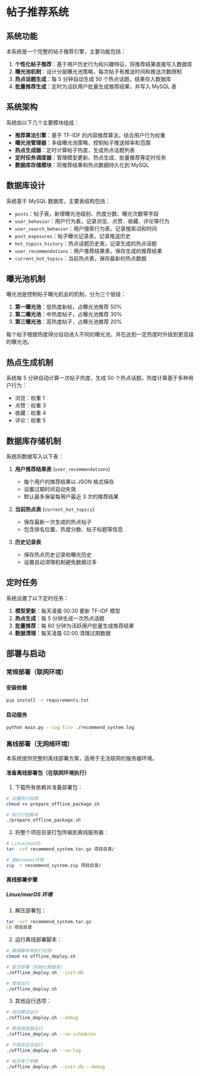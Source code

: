 # 帖子推荐系统

## 系统功能

本系统是一个完整的帖子推荐引擎，主要功能包括：

1. **个性化帖子推荐**：基于用户历史行为和兴趣特征，将推荐结果直接写入数据库
2. **曝光池机制**：设计分层曝光池策略，每次帖子有推送时间和推送次数限制
3. **热点话题生成**：每 5 分钟自动生成 50 个热点话题，结果存入数据库
4. **批量推荐生成**：定时为活跃用户批量生成推荐结果，并写入 MySQL 表

## 系统架构

系统由以下几个主要模块组成：

- **推荐算法引擎**：基于 TF-IDF 的内容推荐算法，结合用户行为权重
- **曝光池管理器**：多级曝光池策略，控制帖子推送频率和范围
- **热点生成器**：定时计算帖子热度，生成热点话题列表
- **定时任务调度器**：管理模型更新、热点生成、批量推荐等定时任务
- **数据库存储模块**：将推荐结果和热点数据持久化到 MySQL

## 数据库设计

系统基于 MySQL 数据库，主要表结构包括：

- `posts`：帖子表，新增曝光池级别、热度分数、曝光次数等字段
- `user_behavior`：用户行为表，记录浏览、点赞、收藏、评论等行为
- `user_search_behavior`：用户搜索行为表，记录搜索词和时间
- `post_exposures`：帖子曝光记录表，记录推送历史
- `hot_topics_history`：热点话题历史表，记录生成的热点话题
- `user_recommendations`：用户推荐结果表，保存生成的推荐结果
- `current_hot_topics`：当前热点表，保存最新的热点数据

## 曝光池机制

曝光池是控制帖子曝光机会的机制，分为三个层级：

1. **第一曝光池**：低热度新帖，占曝光池推荐 50%
2. **第二曝光池**：中热度帖子，占曝光池推荐 30%
3. **第三曝光池**：高热度帖子，占曝光池推荐 20%

每个帖子根据热度得分自动进入不同的曝光池，并在达到一定热度时升级到更高级的曝光池。

## 热点生成机制

系统每 5 分钟自动计算一次帖子热度，生成 50 个热点话题。热度计算基于多种用户行为：

- 浏览：权重 1
- 点赞：权重 3
- 收藏：权重 4
- 评论：权重 5

## 数据库存储机制

系统将数据写入以下表：

1. **用户推荐结果表** (`user_recommendations`)

   - 每个用户的推荐结果以 JSON 格式保存
   - 设置过期时间自动失效
   - 默认最多保留每用户最近 3 次的推荐结果

2. **当前热点表** (`current_hot_topics`)

   - 保存最新一次生成的热点帖子
   - 包含排名位置、热度分数、帖子标题等信息

3. **历史记录表**
   - 保存热点历史记录和曝光历史
   - 设置自动清理机制避免数据过多

## 定时任务

系统设置了以下定时任务：

1. **模型更新**：每天凌晨 00:30 更新 TF-IDF 模型
2. **热点生成**：每 5 分钟生成一次热点话题
3. **批量推荐**：每 60 分钟为活跃用户批量生成推荐结果
4. **数据清理**：每天凌晨 02:00 清理过期数据

## 部署与启动

### 常规部署（联网环境）

#### 安装依赖

```bash
pip install -r requirements.txt
```

#### 启动服务

```bash
python main.py --log-file ./recommend_system.log
```

### 离线部署（无网络环境）

本系统提供完整的离线部署方案，适用于无法联网的服务器环境。

#### 准备离线部署包（在联网环境执行）

1. 下载所有依赖并准备部署包：

```bash
# 设置执行权限
chmod +x prepare_offline_package.sh

# 执行打包脚本
./prepare_offline_package.sh
```

2. 将整个项目目录打包传输到离线服务器：

```bash
# Linux/macOS
tar -czf recommend_system.tar.gz 项目目录/

# 或Windows环境
zip -r recommend_system.zip 项目目录/
```

#### 离线部署步骤

##### Linux/macOS 环境

1. 解压部署包：

```bash
tar -xzf recommend_system.tar.gz
cd 项目目录
```

2. 运行离线部署脚本：

```bash
# 确保脚本有执行权限
chmod +x offline_deploy.sh

# 首次部署（初始化数据库）
./offline_deploy.sh --init-db

# 常规运行
./offline_deploy.sh
```

3. 其他运行选项：

```bash
# 调试模式运行
./offline_deploy.sh --debug

# 禁用调度器运行
./offline_deploy.sh --no-scheduler

# 不保存日志运行
./offline_deploy.sh --no-log

# 组合多个参数
./offline_deploy.sh --init-db --debug
```

